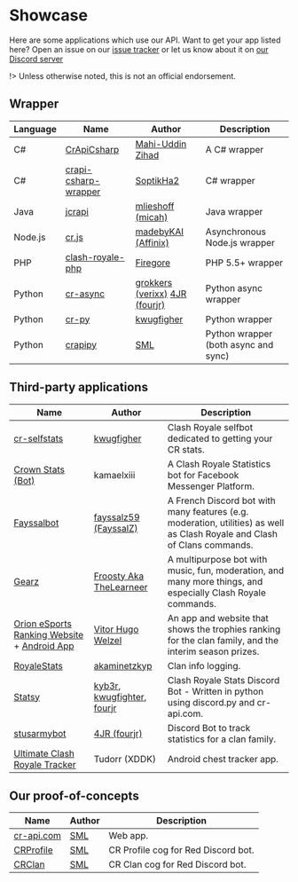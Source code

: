 # Showcase

Here are some applications which use our API. Want to get your app listed here? Open an issue on our [issue tracker](https://github.com/cr-api/cr-api/issues) or let us know about it on [our Discord server](http://discord.me/cr_api)

!> Unless otherwise noted, this is not an official endorsement.

## Wrapper

Language | Name | Author | Description
--- | --- | --- | ---
C\# | [CrApiCsharp](http://github.com/Mahi-Uddin/CrApiCsharp/) | [Mahi-Uddin Zihad](http://github.com/Mahi-Uddin/) | A C\# wrapper
C\# | [crapi-csharp-wrapper](https://github.com/SoptikHa2/crapi-csharp-wrapper/) | [SoptikHa2](http://github.com/SoptikHa2) | C\# wrapper
Java | [jcrapi](https://github.com/mlieshoff/jcrapi) | [mlieshoff (micah)](http://github.com/mlieshoff)  | Java wrapper
Node.js | [cr.js](https://github.com/madebyKAI/cr.js) | [madebyKAI (Affinix)](https://github.com/madebyKAI) | Asynchronous Node.js wrapper
PHP | [clash-royale-php](https://github.com/firegore2/clash-royale-php) | [Firegore](https://github.com/firegore2) | PHP 5.5+ wrapper
Python | [cr-async](https://github.com/grokkers/cr-async) | [grokkers (verixx)](http://github.com/grokkers) [4JR  (fourjr)](http://github.com/fourjr) | Python async wrapper
Python | [cr-py](https://github.com/kwugfighter/cr.py) | [kwugfigher](http://github.com/kwugfighter) | Python wrapper
Python | [crapipy](https://github.com/smlbiobot/cr-api-py) | [SML](http://github.com/smlbiobot) | Python wrapper (both async and sync)

## Third-party applications

Name | Author | Description
--- | --- | ---
[cr-selfstats](http://github.com/kwugfighter/cr-selfstats) | [kwugfigher](http://github.com/kwugfighter) | Clash Royale selfbot dedicated to getting your CR stats.
[Crown Stats (Bot)](https://m.me/CrownStats) | kamaelxiii |  A Clash Royale Statistics bot for Facebook Messenger Platform.
[Fayssalbot](http://www.fayssalbot.ml/) | [fayssalz59 (FayssalZ)](http://github.com/fayssalz59) | A French Discord bot with many features (e.g. moderation, utilities) as well as Clash Royale and Clash of Clans commands.
[Gearz](http://github.com/Innovative-creators/Gearz) | [Froosty Aka TheLearneer](https://github.com/TheLearneer) | A multipurpose bot with music, fun, moderation, and many more things, and especially Clash Royale commands.
[Orion eSports Ranking Website](http://orionesportsbr.com/ranking/raw-leaderboard/mobile-ranking) + [Android App](http://play.google.com/store/apps/details?id=com.wOrioneSports) | [Vitor Hugo Welzel](https://github.com/welzel855) | An app and website that shows the trophies ranking for the clan family, and the interim season prizes.
[RoyaleStats](https://github.com/akaminetzkyp/RoyaleStats) | [akaminetzkyp](https://github.com/akaminetzkyp) | Clan info logging.
[Statsy](http://statsy.ml/) |  [kyb3r](https://github.com/kyb3r), [kwugfighter](https://github.com/kwugfighter), [fourjr](https://github.com/fourjr) | Clash Royale Stats Discord Bot - Written in python using discord.py and cr-api.com.
[stusarmybot](https://github.com/fourjr/stusarmybot) | [4JR  (fourjr)](http://github.com/fourjr) | Discord Bot to track statistics for a clan family.
[Ultimate Clash Royale Tracker](https://play.google.com/store/apps/details?id=eu.tudor.ultimatechesttrackerforclash) | Tudorr (XDDK) | Android chest tracker app.

## Our proof-of-concepts

Name | Author | Description
--- | --- | ---
[cr-api.com](http://cr-api.com) | [SML](http://github.com/smlbiobot) | Web app.
[CRProfile](https://github.com/smlbiobot/SML-Cogs/tree/master/crprofile) | [SML](http://github.com/smlbiobot) | CR Profile cog for Red Discord bot.
[CRClan](https://github.com/smlbiobot/SML-Cogs/tree/master/crclan) | [SML](http://github.com/smlbiobot) | CR Clan cog for Red Discord bot.
